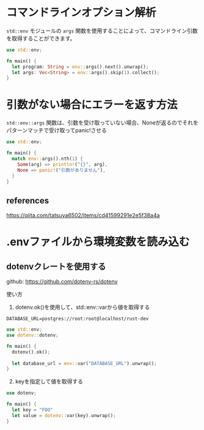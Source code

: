 # コマンドラインオプション解析

`std::env` モジュールの `args` 関数を使用することによって、コマンドライン引数を取得することができます。

```rust
use std::env;

fn main() {
  let program: String = env::args().next().unwrap();
  let args: Vec<String> = env::args().skip(1).collect();
}
```

# 引数がない場合にエラーを返す方法

`std::env::args` 関数は、引数を受け取っていない場合、Noneが返るのでそれをパターンマッチで受け取ってpanic!させる

```rust
use std::env;

fn main() {
  match env::args().nth(1) {
    Some(arg) => println!("{}", arg),
    None => panic!("引数がありません"),
  }
}
```

## references

https://qiita.com/tatsuya6502/items/cd41599291e2e5f38a4a

# .envファイルから環境変数を読み込む

## dotenvクレートを使用する

github: https://github.com/dotenv-rs/dotenv

使い方

1. dotenv.ok()を使用して、std::env::varから値を取得する

```text:.env
DATABASE_URL=postgres://root:root@localhost/rust-dev
```

```rust
use std::env;
use dotenv::dotenv;

fn main() {
  dotenv().ok();
  
  let database_url = env::var("DATABASE_URL").unwrap();
}
```

2. keyを指定して値を取得する

```rust
use dotenv;

fn main() {
  let key = "FOO"
  let value = dotenv::var(key).unwrap();
}
```
